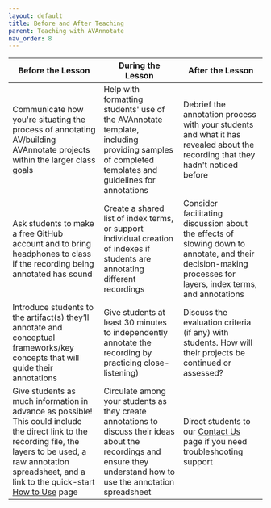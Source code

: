 ```yaml
---
layout: default
title: Before and After Teaching
parent: Teaching with AVAnnotate
nav_order: 8
---
```


| Before the Lesson  | During the Lesson | After the Lesson |
| ------------- | ------------- | ------------- |
| Communicate how you're situating the process of annotating AV/building AVAnnotate projects within the larger class goals | Help with formatting students' use of the AVAnnotate template, including providing samples of completed templates and guidelines for annotations | Debrief the annotation process with your students and what it has revealed about the recording that they hadn't noticed before |   
| Ask students to make a free GitHub account and to bring headphones to class if the recording being annotated has sound | Create a shared list of index terms, or support individual creation of indexes if students are annotating different recordings |  Consider facilitating discussion about the effects of slowing down to annotate, and their decision-making processes for layers, index terms, and annotations |
| Introduce students to the artifact(s) they’ll annotate and conceptual frameworks/key concepts that will guide their annotations | Give students at least 30 minutes to independently annotate the recording by practicing close-listening) | Discuss the evaluation criteria (if any) with students. How will their projects be continued or assessed? |
| Give students as much information in advance as possible! This could include the direct link to the recording file, the layers to be used, a raw annotation spreadsheet, and a link to the quick-start [How to Use](https://av-annotate.org/how-to-use/) page | Circulate among your students as they create annotations to discuss their ideas about the recordings and ensure they understand how to use the annotation spreadsheet |  Direct students to our [Contact Us](https://av-annotate.org/contact-us/) page if you need troubleshooting support |

